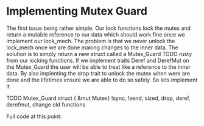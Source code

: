 # Implementing Mutex Guard

The first issue being rather simple. Our lock functions lock the mutex and return a mutable reference to our data which should work fine once we implement our lock_mech. The problem is that we never unlock the lock_mech once we are done making changes to the inner data.
The solution is to simply return a new struct called a Mutex_Guard TODO rusty from our locking functions. If we implement traits Deref and DerefMut on the Mutex_Guard the user will be able to treat like a reference to the inner data. By also implenting the drop trait to unlock the mutex when were are done and the lifetimes ensure we are able to do so safely.
So lets implement it.

TODO Mutex_Guard struct { &mut Mutex} !sync, !send, sized, drop, deref, derefmut, change old functions

Full code at this point:
